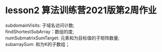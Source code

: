# lesson2 算法训练营2021版第2周作业  
subdomainVisits: 子域名访问计数;  
findShortestSubArray：数组的度;  
numSubmatrixSumTarget: 元素和为目标值的子矩阵数量;  
subarraySum: 和为K的子数组；  
